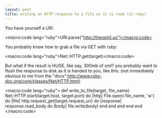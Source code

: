 ```yaml
---
layout: post
title: writing an HTTP response to a file as it is read (in ruby)
---
```

You have yourself a URI.

<macro:code lang="ruby">URI.parse("http://theophil.us")</macro:code>

You probably know how to grab a file via GET with ruby:

<macro:code lang="ruby">Net::HTTP.get(target)</macro:code>

But what if the result is HUGE, like say, 300mb of xml? you probably want to flush the response to disk as it is handed to you, like this: (not immediately obvious to me from the "docs":http://www.ruby-doc.org/core/classes/Net/HTTP.html)

<macro:code lang="ruby">
  def write_to_file(target, file_name)
    Net::HTTP.start(target.host, target.port) do |http|
      File.open( file_name, 'w') do |file|
        http.request_get(target.request_uri) do |response|
          response.read_body do |body|
            file.write(body)
          end
        end
      end
    end
  end
</macro:code>
